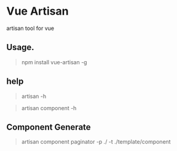 # Vue Artisan

artisan tool for vue

## Usage.

> npm install vue-artisan -g

## help

> artisan -h

> artisan component -h

## Component Generate

> artisan component paginator -p ./ -t ./template/component